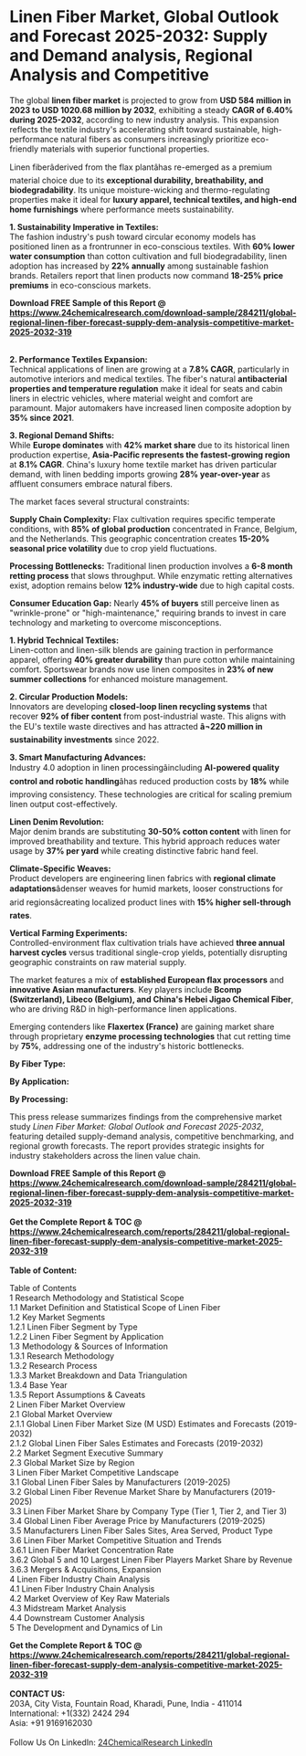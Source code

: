 <h1>Linen Fiber Market, Global Outlook and Forecast 2025-2032: Supply and Demand analysis, Regional Analysis and Competitive</h1><p>The global <strong>linen fiber market</strong> is projected to grow from <strong>USD 584 million in 2023 to USD 1020.68 million by 2032</strong>, exhibiting a steady <strong>CAGR of 6.40% during 2025-2032</strong>, according to new industry analysis. This expansion reflects the textile industry's accelerating shift toward sustainable, high-performance natural fibers as consumers increasingly prioritize eco-friendly materials with superior functional properties.</p><p>Linen fiberâderived from the flax plantâhas re-emerged as a premium material choice due to its <strong>exceptional durability, breathability, and biodegradability</strong>. Its unique moisture-wicking and thermo-regulating properties make it ideal for <strong>luxury apparel, technical textiles, and high-end home furnishings</strong> where performance meets sustainability.</p><p><strong>1. Sustainability Imperative in Textiles:</strong><br>
The fashion industry's push toward circular economy models has positioned linen as a frontrunner in eco-conscious textiles. With <strong>60% lower water consumption</strong> than cotton cultivation and full biodegradability, linen adoption has increased by <strong>22% annually</strong> among sustainable fashion brands. Retailers report that linen products now command <strong>18-25% price premiums</strong> in eco-conscious markets.</p><div><b>Download FREE Sample of this Report @ 
            <a href="https://www.24chemicalresearch.com/download-sample/284211/global-regional-linen-fiber-forecast-supply-dem-analysis-competitive-market-2025-2032-319">
            https://www.24chemicalresearch.com/download-sample/284211/global-regional-linen-fiber-forecast-supply-dem-analysis-competitive-market-2025-2032-319</a></b></div><br><p><strong>2. Performance Textiles Expansion:</strong><br>
Technical applications of linen are growing at a <strong>7.8% CAGR</strong>, particularly in automotive interiors and medical textiles. The fiber's natural <strong>antibacterial properties and temperature regulation</strong> make it ideal for seats and cabin liners in electric vehicles, where material weight and comfort are paramount. Major automakers have increased linen composite adoption by <strong>35% since 2021</strong>.</p><p><strong>3. Regional Demand Shifts:</strong><br>
While <strong>Europe dominates</strong> with <strong>42% market share</strong> due to its historical linen production expertise, <strong>Asia-Pacific represents the fastest-growing region</strong> at <strong>8.1% CAGR</strong>. China's luxury home textile market has driven particular demand, with linen bedding imports growing <strong>28% year-over-year</strong> as affluent consumers embrace natural fibers.</p><p>The market faces several structural constraints:</p><p><strong>Supply Chain Complexity:</strong> Flax cultivation requires specific temperate conditions, with <strong>85% of global production</strong> concentrated in France, Belgium, and the Netherlands. This geographic concentration creates <strong>15-20% seasonal price volatility</strong> due to crop yield fluctuations.</p><p><strong>Processing Bottlenecks:</strong> Traditional linen production involves a <strong>6-8 month retting process</strong> that slows throughput. While enzymatic retting alternatives exist, adoption remains below <strong>12% industry-wide</strong> due to high capital costs.</p><p><strong>Consumer Education Gap:</strong> Nearly <strong>45% of buyers</strong> still perceive linen as "wrinkle-prone" or "high-maintenance," requiring brands to invest in care technology and marketing to overcome misconceptions.</p><p><strong>1. Hybrid Technical Textiles:</strong><br>
Linen-cotton and linen-silk blends are gaining traction in performance apparel, offering <strong>40% greater durability</strong> than pure cotton while maintaining comfort. Sportswear brands now use linen composites in <strong>23% of new summer collections</strong> for enhanced moisture management.</p><p><strong>2. Circular Production Models:</strong><br>
Innovators are developing <strong>closed-loop linen recycling systems</strong> that recover <strong>92% of fiber content</strong> from post-industrial waste. This aligns with the EU's textile waste directives and has attracted <strong>â¬220 million in sustainability investments</strong> since 2022.</p><p><strong>3. Smart Manufacturing Advances:</strong><br>
Industry 4.0 adoption in linen processingâincluding <strong>AI-powered quality control and robotic handling</strong>âhas reduced production costs by <strong>18%</strong> while improving consistency. These technologies are critical for scaling premium linen output cost-effectively.</p><p><strong>Linen Denim Revolution:</strong><br>
	Major denim brands are substituting <strong>30-50% cotton content</strong> with linen for improved breathability and texture. This hybrid approach reduces water usage by <strong>37% per yard</strong> while creating distinctive fabric hand feel.</p><p><strong>Climate-Specific Weaves:</strong><br>
	Product developers are engineering linen fabrics with <strong>regional climate adaptations</strong>âdenser weaves for humid markets, looser constructions for arid regionsâcreating localized product lines with <strong>15% higher sell-through rates</strong>.</p><p><strong>Vertical Farming Experiments:</strong><br>
	Controlled-environment flax cultivation trials have achieved <strong>three annual harvest cycles</strong> versus traditional single-crop yields, potentially disrupting geographic constraints on raw material supply.</p><p>The market features a mix of <strong>established European flax processors</strong> and <strong>innovative Asian manufacturers</strong>. Key players include <strong>Bcomp (Switzerland), Libeco (Belgium), and China's Hebei Jigao Chemical Fiber</strong>, who are driving R&amp;D in high-performance linen applications.</p><p>Emerging contenders like <strong>Flaxertex (France)</strong> are gaining market share through proprietary <strong>enzyme processing technologies</strong> that cut retting time by <strong>75%</strong>, addressing one of the industry's historic bottlenecks.</p><p><strong>By Fiber Type:</strong></p><p><strong>By Application:</strong></p><p><strong>By Processing:</strong></p><p>This press release summarizes findings from the comprehensive market study <em>Linen Fiber Market: Global Outlook and Forecast 2025-2032</em>, featuring detailed supply-demand analysis, competitive benchmarking, and regional growth forecasts. The report provides strategic insights for industry stakeholders across the linen value chain.</p><div><b>Download FREE Sample of this Report @ 
            <a href="https://www.24chemicalresearch.com/download-sample/284211/global-regional-linen-fiber-forecast-supply-dem-analysis-competitive-market-2025-2032-319">
            https://www.24chemicalresearch.com/download-sample/284211/global-regional-linen-fiber-forecast-supply-dem-analysis-competitive-market-2025-2032-319</a></b></div><br><div><b>Get the Complete Report & TOC @ 
            <a href="https://www.24chemicalresearch.com/reports/284211/global-regional-linen-fiber-forecast-supply-dem-analysis-competitive-market-2025-2032-319">
            https://www.24chemicalresearch.com/reports/284211/global-regional-linen-fiber-forecast-supply-dem-analysis-competitive-market-2025-2032-319</a></b></div><br>
            <b>Table of Content:</b><p>Table of Contents<br />
1 Research Methodology and Statistical Scope<br />
1.1 Market Definition and Statistical Scope of Linen Fiber<br />
1.2 Key Market Segments<br />
1.2.1 Linen Fiber Segment by Type<br />
1.2.2 Linen Fiber Segment by Application<br />
1.3 Methodology & Sources of Information<br />
1.3.1 Research Methodology<br />
1.3.2 Research Process<br />
1.3.3 Market Breakdown and Data Triangulation<br />
1.3.4 Base Year<br />
1.3.5 Report Assumptions & Caveats<br />
2 Linen Fiber Market Overview<br />
2.1 Global Market Overview<br />
2.1.1 Global Linen Fiber Market Size (M USD) Estimates and Forecasts (2019-2032)<br />
2.1.2 Global Linen Fiber Sales Estimates and Forecasts (2019-2032)<br />
2.2 Market Segment Executive Summary<br />
2.3 Global Market Size by Region<br />
3 Linen Fiber Market Competitive Landscape<br />
3.1 Global Linen Fiber Sales by Manufacturers (2019-2025)<br />
3.2 Global Linen Fiber Revenue Market Share by Manufacturers (2019-2025)<br />
3.3 Linen Fiber Market Share by Company Type (Tier 1, Tier 2, and Tier 3)<br />
3.4 Global Linen Fiber Average Price by Manufacturers (2019-2025)<br />
3.5 Manufacturers Linen Fiber Sales Sites, Area Served, Product Type<br />
3.6 Linen Fiber Market Competitive Situation and Trends<br />
3.6.1 Linen Fiber Market Concentration Rate<br />
3.6.2 Global 5 and 10 Largest Linen Fiber Players Market Share by Revenue<br />
3.6.3 Mergers & Acquisitions, Expansion<br />
4 Linen Fiber Industry Chain Analysis<br />
4.1 Linen Fiber Industry Chain Analysis<br />
4.2 Market Overview of Key Raw Materials<br />
4.3 Midstream Market Analysis<br />
4.4 Downstream Customer Analysis<br />
5 The Development and Dynamics of Lin</p><div><b>Get the Complete Report & TOC @ 
            <a href="https://www.24chemicalresearch.com/reports/284211/global-regional-linen-fiber-forecast-supply-dem-analysis-competitive-market-2025-2032-319">
            https://www.24chemicalresearch.com/reports/284211/global-regional-linen-fiber-forecast-supply-dem-analysis-competitive-market-2025-2032-319</a></b></div><br><b>CONTACT US:</b><br>
            203A, City Vista, Fountain Road, Kharadi, Pune, India - 411014<br>
            International: +1(332) 2424 294<br>
            Asia: +91 9169162030 <br><br>
            Follow Us On LinkedIn: <a href="https://www.linkedin.com/company/24chemicalresearch/">24ChemicalResearch LinkedIn</a>